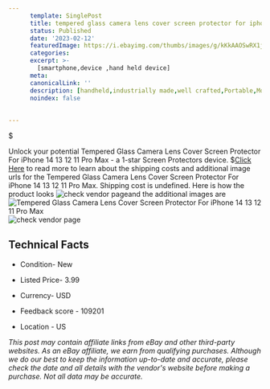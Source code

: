 ```yaml
---
      template: SinglePost
      title: tempered glass camera lens cover screen protector for iphone 14 13 12 11 pro max
      status: Published
      date: '2023-02-12'
      featuredImage: https://i.ebayimg.com/thumbs/images/g/kKkAAOSwRX1jxPOO/s-l225.jpg
      categories: 
      excerpt: >-
        [smartphone,device ,hand held device]
      meta:
      canonicalLink: ''
      description: [handheld,industrially made,well crafted,Portable,Mobile,Compact,Convenient,Lightweight,Maneuverable,Man-portable,Miniature,Carriable,Hand-held,Light,Holdable,Transportable,Mobile device,Pocket-sized,On-the-go,Wireless,Cordless,Compact size,Convenient size, smartphone,device ,hand held device]
      noindex: false
      
        
---
```

$

Unlock your potential Tempered Glass Camera Lens Cover Screen Protector For iPhone 14 13 12 11 Pro Max - a 1-star Screen Protectors device.
$[Click Here](https://www.ebay.com/itm/204144634911?hash=item2f87f7ec1f%3Ag%3AkKkAAOSwRX1jxPOO&mkevt=1&mkcid=1&mkrid=711-53200-19255-0&campid=%253CePNCampaignId%253E&customid=%253CreferenceId%253E&toolid=10049) to read more to learn about the shipping costs and additional image urls for the Tempered Glass Camera Lens Cover Screen Protector For iPhone 14 13 12 11 Pro Max. Shipping cost is undefined. Here is how the product looks ![check vendor page](https://i.ebayimg.com/thumbs/images/g/kKkAAOSwRX1jxPOO/s-l225.jpg)and the additional images are![Tempered Glass Camera Lens Cover Screen Protector For iPhone 14 13 12 11 Pro Max](https://i.ebayimg.com/images/g/kKkAAOSwRX1jxPOO/s-l500.jpg)![check vendor page](https://origin-galleryplus.ebayimg.com/ws/web/204144634911_2_0_1/225x225.jpg,https://origin-galleryplus.ebayimg.com/ws/web/204144634911_3_0_1/225x225.jpg,https://origin-galleryplus.ebayimg.com/ws/web/204144634911_4_0_1/225x225.jpg,https://origin-galleryplus.ebayimg.com/ws/web/204144634911_5_0_1/225x225.jpg,https://origin-galleryplus.ebayimg.com/ws/web/204144634911_6_0_1/225x225.jpg,https://origin-galleryplus.ebayimg.com/ws/web/204144634911_7_0_1/225x225.jpg,https://origin-galleryplus.ebayimg.com/ws/web/204144634911_8_0_1/225x225.jpg,https://origin-galleryplus.ebayimg.com/ws/web/204144634911_9_0_1/225x225.jpg,https://origin-galleryplus.ebayimg.com/ws/web/204144634911_10_0_1/225x225.jpg,https://origin-galleryplus.ebayimg.com/ws/web/204144634911_11_0_1/225x225.jpg,https://origin-galleryplus.ebayimg.com/ws/web/204144634911_12_0_1/225x225.jpg)



 ## Technical Facts 



     
      

 - Condition- New 


      

 - Listed Price- 3.99 


      

 - Currency- USD 


      

 - Feedback score - 109201 


      

 - Location - US 


      
      

 *_This post may contain affiliate links from eBay and other third-party websites. As an eBay affiliate, we earn from qualifying purchases. Although we do our best to keep the information up-to-date and accurate, please check the date and all details with the vendor's website before making a purchase. Not all data may be accurate._*






